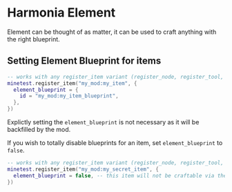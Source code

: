 # Harmonia Element

Element can be thought of as matter, it can be used to craft anything with the right blueprint.

## Setting Element Blueprint for items

```lua
-- works with any register_item variant (register_node, register_tool, register_craftitem)
minetest.register_item("my_mod:my_item", {
  element_blueprint = {
    id = "my_mod:my_item_blueprint",
  },
})
```

Explictly setting the `element_blueprint` is not necessary as it will be backfilled by the mod.

If you wish to totally disable blueprints for an item, set `element_blueprint` to `false`.

```lua
-- works with any register_item variant (register_node, register_tool, register_craftitem)
minetest.register_item("my_mod:my_secret_item", {
  element_blueprint = false, -- this item will not be craftable via the element crafting system
})
```
